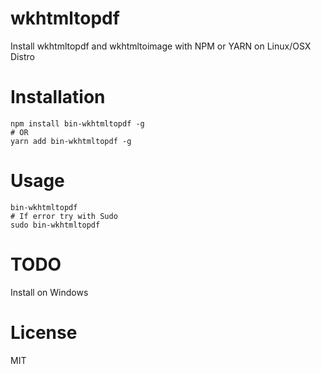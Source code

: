 # wkhtmltopdf
Install wkhtmltopdf and wkhtmltoimage with NPM or YARN on Linux/OSX Distro

# Installation
```shell
npm install bin-wkhtmltopdf -g
# OR
yarn add bin-wkhtmltopdf -g
```
# Usage
```shell
bin-wkhtmltopdf
# If error try with Sudo
sudo bin-wkhtmltopdf
```
# TODO
Install on Windows

# License
MIT

